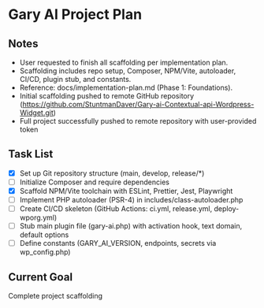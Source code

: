 # Gary AI Project Plan

## Notes
- User requested to finish all scaffolding per implementation plan.
- Scaffolding includes repo setup, Composer, NPM/Vite, autoloader, CI/CD, plugin stub, and constants.
- Reference: docs/implementation-plan.md (Phase 1: Foundations).
- Initial scaffolding pushed to remote GitHub repository (https://github.com/StuntmanDaver/Gary-ai-Contextual-api-Wordpress-Widget.git)
- Full project successfully pushed to remote repository with user-provided token

## Task List
- [x] Set up Git repository structure (main, develop, release/*)
- [ ] Initialize Composer and require dependencies
- [x] Scaffold NPM/Vite toolchain with ESLint, Prettier, Jest, Playwright
- [ ] Implement PHP autoloader (PSR-4) in includes/class-autoloader.php
- [ ] Create CI/CD skeleton (GitHub Actions: ci.yml, release.yml, deploy-wporg.yml)
- [ ] Stub main plugin file (gary-ai.php) with activation hook, text domain, default options
- [ ] Define constants (GARY_AI_VERSION, endpoints, secrets via wp_config.php)

## Current Goal
Complete project scaffolding